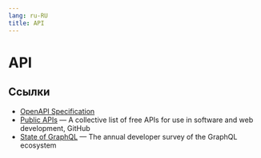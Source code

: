 ```yaml
---
lang: ru-RU 
title: API
---
```

# API

## Ссылки
- [OpenAPI Specification](https://spec.openapis.org/oas/latest.html)
- [Public APIs](https://github.com/public-apis/public-apis) — A collective list of free APIs for use in software and web development, GitHub
- [State of GraphQL](https://www.stateofgraphql.com/ru-ru/) — The annual developer survey of the GraphQL ecosystem
